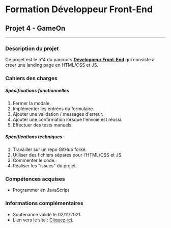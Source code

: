 # Formation Développeur Front-End
## Projet 4 - GameOn
------------
### Description du projet
Ce projet est le n°4 du parcours [**Développeur Front-End**](https://openclassrooms.com/fr/paths/314-developpeur-front-end "Développeur Front-End") qui consiste à créer une landing page en HTML/CSS et JS.
### Cahiers des charges
##### Spécifications fonctionnelles
1. Fermer la modale.
2. Implémenter les entrées du formulaire.
3. Ajouter une validation / messages d'erreur.
4. Ajouter une confirmation lorsque l'envoie est réussi.
5. Effectuer des tests manuels.

##### Spécifications techniques
1. Travailler sur un repo GitHub forké.
2. Utiliser des fichiers séparés pour l'HTML/CSS et JS.
3. Commenter le code.
4. Réaliser les "issues" du projet.

### Compétences acquises
- Programmer en JavaScript

### Informations complémentaires
- Soutenance validé le 02/11/2021.
- Lien vers le site : [Cliquez-ici](https://sebastien-d-me.github.io/GameOn/ "Cliquez-ici").
